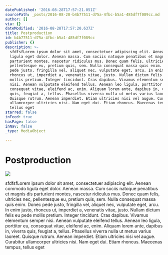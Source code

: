 ```yaml
---
datePublished: '2016-08-28T17:57:21.051Z'
sourcePath: _posts/2016-08-28-b4b77511-d75a-4fbc-b5a1-485df7f089cc.md
author: []
via: {}
dateModified: '2016-08-28T17:57:20.637Z'
title: Postproduction
id: b4b77511-d75a-4fbc-b5a1-485df7f089cc
publisher: {}
description: >-
  sfdfsfLorem ipsum dolor sit amet, consectetuer adipiscing elit. Aenean commodo
  ligula eget dolor. Aenean massa. Cum sociis natoque penatibus et magnis dis
  parturient montes, nascetur ridiculus mus. Donec quam felis, ultricies nec,
  pellentesque eu, pretium quis, sem. Nulla consequat massa quis enim. Donec
  pede justo, fringilla vel, aliquet nec, vulputate eget, arcu. In enim justo,
  rhoncus ut, imperdiet a, venenatis vitae, justo. Nullam dictum felis eu pede
  mollis pretium. Integer tincidunt. Cras dapibus. Vivamus elementum semper
  nisi. Aenean vulputate eleifend tellus. Aenean leo ligula, porttitor eu,
  consequat vitae, eleifend ac, enim. Aliquam lorem ante, dapibus in, viverra
  quis, feugiat a, tellus. Phasellus viverra nulla ut metus varius laoreet.
  Quisque rutrum. Aenean imperdiet. Etiam ultricies nisi vel augue. Curabitur
  ullamcorper ultricies nisi. Nam eget dui. Etiam rhoncus. Maecenas tempus,
  tellus eget
starred: false
inFeed: true
hasPage: false
inNav: false
_type: MediaObject

---
```

# Postproduction
![](https://the-grid-user-content.s3-us-west-2.amazonaws.com/af3be574-fc01-4914-9b8e-96780dcb0858.jpg)

sfdfsfLorem ipsum dolor sit amet, consectetuer adipiscing elit. Aenean commodo ligula eget dolor. Aenean massa. Cum sociis natoque penatibus et magnis dis parturient montes, nascetur ridiculus mus. Donec quam felis, ultricies nec, pellentesque eu, pretium quis, sem. Nulla consequat massa quis enim. Donec pede justo, fringilla vel, aliquet nec, vulputate eget, arcu. In enim justo, rhoncus ut, imperdiet a, venenatis vitae, justo. Nullam dictum felis eu pede mollis pretium. Integer tincidunt. Cras dapibus. Vivamus elementum semper nisi. Aenean vulputate eleifend tellus. Aenean leo ligula, porttitor eu, consequat vitae, eleifend ac, enim. Aliquam lorem ante, dapibus in, viverra quis, feugiat a, tellus. Phasellus viverra nulla ut metus varius laoreet. Quisque rutrum. Aenean imperdiet. Etiam ultricies nisi vel augue. Curabitur ullamcorper ultricies nisi. Nam eget dui. Etiam rhoncus. Maecenas tempus, tellus eget